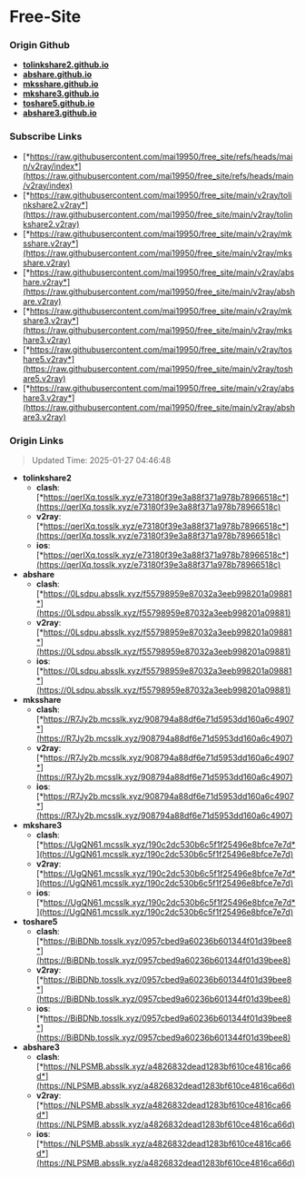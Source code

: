 # Free-Site

### Origin Github

- [**tolinkshare2.github.io**](https://github.com/tolinkshare2/tolinkshare2.github.io)
- [**abshare.github.io**](https://github.com/abshare/abshare.github.io)
- [**mksshare.github.io**](https://github.com/mksshare/mksshare.github.io)
- [**mkshare3.github.io**](https://github.com/mkshare3/mkshare3.github.io)
- [**toshare5.github.io**](https://github.com/toshare5/toshare5.github.io)
- [**abshare3.github.io**](https://github.com/abshare3/abshare3.github.io)

### Subscribe Links

- [*https://raw.githubusercontent.com/mai19950/free_site/refs/heads/main/v2ray/index*](https://raw.githubusercontent.com/mai19950/free_site/refs/heads/main/v2ray/index)
- [*https://raw.githubusercontent.com/mai19950/free_site/main/v2ray/tolinkshare2.v2ray*](https://raw.githubusercontent.com/mai19950/free_site/main/v2ray/tolinkshare2.v2ray)
- [*https://raw.githubusercontent.com/mai19950/free_site/main/v2ray/mksshare.v2ray*](https://raw.githubusercontent.com/mai19950/free_site/main/v2ray/mksshare.v2ray)
- [*https://raw.githubusercontent.com/mai19950/free_site/main/v2ray/abshare.v2ray*](https://raw.githubusercontent.com/mai19950/free_site/main/v2ray/abshare.v2ray)
- [*https://raw.githubusercontent.com/mai19950/free_site/main/v2ray/mkshare3.v2ray*](https://raw.githubusercontent.com/mai19950/free_site/main/v2ray/mkshare3.v2ray)
- [*https://raw.githubusercontent.com/mai19950/free_site/main/v2ray/toshare5.v2ray*](https://raw.githubusercontent.com/mai19950/free_site/main/v2ray/toshare5.v2ray)
- [*https://raw.githubusercontent.com/mai19950/free_site/main/v2ray/abshare3.v2ray*](https://raw.githubusercontent.com/mai19950/free_site/main/v2ray/abshare3.v2ray)

### Origin Links

> Updated Time: 2025-01-27 04:46:48

- **tolinkshare2**
  - **clash**: [*https://qerIXq.tosslk.xyz/e73180f39e3a88f371a978b78966518c*](https://qerIXq.tosslk.xyz/e73180f39e3a88f371a978b78966518c)
  - **v2ray**: [*https://qerIXq.tosslk.xyz/e73180f39e3a88f371a978b78966518c*](https://qerIXq.tosslk.xyz/e73180f39e3a88f371a978b78966518c)
  - **ios**: [*https://qerIXq.tosslk.xyz/e73180f39e3a88f371a978b78966518c*](https://qerIXq.tosslk.xyz/e73180f39e3a88f371a978b78966518c)
- **abshare**
  - **clash**: [*https://0Lsdpu.absslk.xyz/f55798959e87032a3eeb998201a09881*](https://0Lsdpu.absslk.xyz/f55798959e87032a3eeb998201a09881)
  - **v2ray**: [*https://0Lsdpu.absslk.xyz/f55798959e87032a3eeb998201a09881*](https://0Lsdpu.absslk.xyz/f55798959e87032a3eeb998201a09881)
  - **ios**: [*https://0Lsdpu.absslk.xyz/f55798959e87032a3eeb998201a09881*](https://0Lsdpu.absslk.xyz/f55798959e87032a3eeb998201a09881)
- **mksshare**
  - **clash**: [*https://R7Jy2b.mcsslk.xyz/908794a88df6e71d5953dd160a6c4907*](https://R7Jy2b.mcsslk.xyz/908794a88df6e71d5953dd160a6c4907)
  - **v2ray**: [*https://R7Jy2b.mcsslk.xyz/908794a88df6e71d5953dd160a6c4907*](https://R7Jy2b.mcsslk.xyz/908794a88df6e71d5953dd160a6c4907)
  - **ios**: [*https://R7Jy2b.mcsslk.xyz/908794a88df6e71d5953dd160a6c4907*](https://R7Jy2b.mcsslk.xyz/908794a88df6e71d5953dd160a6c4907)
- **mkshare3**
  - **clash**: [*https://UgQN61.mcsslk.xyz/190c2dc530b6c5f1f25496e8bfce7e7d*](https://UgQN61.mcsslk.xyz/190c2dc530b6c5f1f25496e8bfce7e7d)
  - **v2ray**: [*https://UgQN61.mcsslk.xyz/190c2dc530b6c5f1f25496e8bfce7e7d*](https://UgQN61.mcsslk.xyz/190c2dc530b6c5f1f25496e8bfce7e7d)
  - **ios**: [*https://UgQN61.mcsslk.xyz/190c2dc530b6c5f1f25496e8bfce7e7d*](https://UgQN61.mcsslk.xyz/190c2dc530b6c5f1f25496e8bfce7e7d)
- **toshare5**
  - **clash**: [*https://BiBDNb.tosslk.xyz/0957cbed9a60236b601344f01d39bee8*](https://BiBDNb.tosslk.xyz/0957cbed9a60236b601344f01d39bee8)
  - **v2ray**: [*https://BiBDNb.tosslk.xyz/0957cbed9a60236b601344f01d39bee8*](https://BiBDNb.tosslk.xyz/0957cbed9a60236b601344f01d39bee8)
  - **ios**: [*https://BiBDNb.tosslk.xyz/0957cbed9a60236b601344f01d39bee8*](https://BiBDNb.tosslk.xyz/0957cbed9a60236b601344f01d39bee8)
- **abshare3**
  - **clash**: [*https://NLPSMB.absslk.xyz/a4826832dead1283bf610ce4816ca66d*](https://NLPSMB.absslk.xyz/a4826832dead1283bf610ce4816ca66d)
  - **v2ray**: [*https://NLPSMB.absslk.xyz/a4826832dead1283bf610ce4816ca66d*](https://NLPSMB.absslk.xyz/a4826832dead1283bf610ce4816ca66d)
  - **ios**: [*https://NLPSMB.absslk.xyz/a4826832dead1283bf610ce4816ca66d*](https://NLPSMB.absslk.xyz/a4826832dead1283bf610ce4816ca66d)
